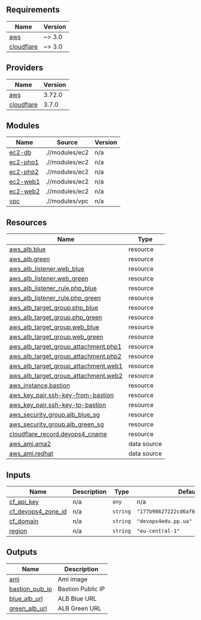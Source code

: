 <!-- BEGIN_TF_DOCS -->

## Requirements

| Name                                                                         | Version |
| ---------------------------------------------------------------------------- | ------- |
| <a name="requirement_aws"></a> [aws](#requirement\_aws)                      | ~> 3.0  |
| <a name="requirement_cloudflare"></a> [cloudflare](#requirement\_cloudflare) | ~> 3.0  |

## Providers

| Name                                                                   | Version |
| ---------------------------------------------------------------------- | ------- |
| <a name="provider_aws"></a> [aws](#provider\_aws)                      | 3.72.0  |
| <a name="provider_cloudflare"></a> [cloudflare](#provider\_cloudflare) | 3.7.0   |

## Modules

| Name                                                         | Source         | Version |
| ------------------------------------------------------------ | -------------- | ------- |
| <a name="module_ec2-db"></a> [ec2-db](#module\_ec2-db)       | .//modules/ec2 | n/a     |
| <a name="module_ec2-php1"></a> [ec2-php1](#module\_ec2-php1) | .//modules/ec2 | n/a     |
| <a name="module_ec2-php2"></a> [ec2-php2](#module\_ec2-php2) | .//modules/ec2 | n/a     |
| <a name="module_ec2-web1"></a> [ec2-web1](#module\_ec2-web1) | .//modules/ec2 | n/a     |
| <a name="module_ec2-web2"></a> [ec2-web2](#module\_ec2-web2) | .//modules/ec2 | n/a     |
| <a name="module_vpc"></a> [vpc](#module\_vpc)                | .//modules/vpc | n/a     |

## Resources

| Name                                                                                                                                            | Type        |
| ----------------------------------------------------------------------------------------------------------------------------------------------- | ----------- |
| [aws_alb.blue](https://registry.terraform.io/providers/hashicorp/aws/latest/docs/resources/alb)                                                 | resource    |
| [aws_alb.green](https://registry.terraform.io/providers/hashicorp/aws/latest/docs/resources/alb)                                                | resource    |
| [aws_alb_listener.web_blue](https://registry.terraform.io/providers/hashicorp/aws/latest/docs/resources/alb_listener)                           | resource    |
| [aws_alb_listener.web_green](https://registry.terraform.io/providers/hashicorp/aws/latest/docs/resources/alb_listener)                          | resource    |
| [aws_alb_listener_rule.php_blue](https://registry.terraform.io/providers/hashicorp/aws/latest/docs/resources/alb_listener_rule)                 | resource    |
| [aws_alb_listener_rule.php_green](https://registry.terraform.io/providers/hashicorp/aws/latest/docs/resources/alb_listener_rule)                | resource    |
| [aws_alb_target_group.php_blue](https://registry.terraform.io/providers/hashicorp/aws/latest/docs/resources/alb_target_group)                   | resource    |
| [aws_alb_target_group.php_green](https://registry.terraform.io/providers/hashicorp/aws/latest/docs/resources/alb_target_group)                  | resource    |
| [aws_alb_target_group.web_blue](https://registry.terraform.io/providers/hashicorp/aws/latest/docs/resources/alb_target_group)                   | resource    |
| [aws_alb_target_group.web_green](https://registry.terraform.io/providers/hashicorp/aws/latest/docs/resources/alb_target_group)                  | resource    |
| [aws_alb_target_group_attachment.php1](https://registry.terraform.io/providers/hashicorp/aws/latest/docs/resources/alb_target_group_attachment) | resource    |
| [aws_alb_target_group_attachment.php2](https://registry.terraform.io/providers/hashicorp/aws/latest/docs/resources/alb_target_group_attachment) | resource    |
| [aws_alb_target_group_attachment.web1](https://registry.terraform.io/providers/hashicorp/aws/latest/docs/resources/alb_target_group_attachment) | resource    |
| [aws_alb_target_group_attachment.web2](https://registry.terraform.io/providers/hashicorp/aws/latest/docs/resources/alb_target_group_attachment) | resource    |
| [aws_instance.bastion](https://registry.terraform.io/providers/hashicorp/aws/latest/docs/resources/instance)                                    | resource    |
| [aws_key_pair.ssh-key-from-bastion](https://registry.terraform.io/providers/hashicorp/aws/latest/docs/resources/key_pair)                       | resource    |
| [aws_key_pair.ssh-key-to-bastion](https://registry.terraform.io/providers/hashicorp/aws/latest/docs/resources/key_pair)                         | resource    |
| [aws_security_group.alb_blue_sg](https://registry.terraform.io/providers/hashicorp/aws/latest/docs/resources/security_group)                    | resource    |
| [aws_security_group.alb_green_sg](https://registry.terraform.io/providers/hashicorp/aws/latest/docs/resources/security_group)                   | resource    |
| [cloudflare_record.devops4_cname](https://registry.terraform.io/providers/cloudflare/cloudflare/latest/docs/resources/record)                   | resource    |
| [aws_ami.ama2](https://registry.terraform.io/providers/hashicorp/aws/latest/docs/data-sources/ami)                                              | data source |
| [aws_ami.redhat](https://registry.terraform.io/providers/hashicorp/aws/latest/docs/data-sources/ami)                                            | data source |

## Inputs

| Name                                                                                           | Description | Type     | Default                              | Required |
| ---------------------------------------------------------------------------------------------- | ----------- | -------- | ------------------------------------ |:--------:|
| <a name="input_cf_api_key"></a> [cf\_api\_key](#input\_cf\_api\_key)                           | n/a         | `any`    | n/a                                  | yes      |
| <a name="input_cf_devops4_zone_id"></a> [cf\_devops4\_zone\_id](#input\_cf\_devops4\_zone\_id) | n/a         | `string` | `"177b98627222cd6af65f66067c8da515"` | no       |
| <a name="input_cf_domain"></a> [cf\_domain](#input\_cf\_domain)                                | n/a         | `string` | `"devops4edu.pp.ua"`                 | no       |
| <a name="input_region"></a> [region](#input\_region)                                           | n/a         | `string` | `"eu-central-1"`                     | no       |

## Outputs

| Name                                                                               | Description       |
| ---------------------------------------------------------------------------------- | ----------------- |
| <a name="output_ami"></a> [ami](#output\_ami)                                      | Ami image         |
| <a name="output_bastion_pub_ip"></a> [bastion\_pub\_ip](#output\_bastion\_pub\_ip) | Bastion Public IP |
| <a name="output_blue_alb_url"></a> [blue\_alb\_url](#output\_blue\_alb\_url)       | ALB Blue URL      |
| <a name="output_green_alb_url"></a> [green\_alb\_url](#output\_green\_alb\_url)    | ALB Green URL     |

<!-- END_TF_DOCS -->